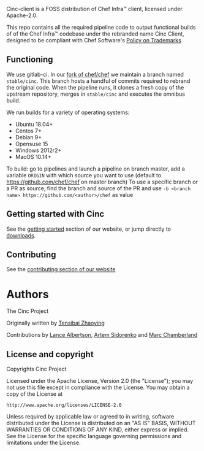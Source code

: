 Cinc-client is a FOSS distribution of Chef Infra&trade; client, licensed under Apache-2.0.

This repo contains all the required pipeline code to output functional builds of of the Chef Infra&trade; codebase under the rebranded name Cinc Client, designed to be compliant with Chef Software's [Policy on Trademarks](https://www.chef.io/trademark-policy/)

## Functioning

We use gitlab-ci. In our [fork of chef/chef](https://gitlab.com/cinc-project/upstream/chef) we maintain a branch named `stable/cinc`. This branch hosts a handful of commits required to rebrand the original code. When the pipeline runs, it clones a fresh copy of the upstream repository, merges in `stable/cinc` and executes the omnibus build.

We run builds for a variety of operating systems:
- Ubuntu 18.04+
- Centos 7+
- Debian 9+
- Opensuse 15
- Windows 2012r2+
- MacOS 10.14+

To build: go to pipelines and launch a pipeline on branch master, add a variable `ORIGIN` with which source you want to use (default to https://github.com/chef/chef on master branch)
To use a specific branch or a PR as source, find the branch and source of the PR and use `-b <branch name> https://github.com/<author>/chef` as value

## Getting started with Cinc

See the [getting started](https://www.cinc.sh/start/) section of our website, or jump directly to [downloads](http://downloads.cinc.sh/files/stable/cinc/).

## Contributing

See the [contributing section of our website](https://www.cinc.sh/contributing/)

# Authors

The Cinc Project

Originally written by [Tensibai Zhaoying](mailto:tensibai@iabis.net)

Contributions by [Lance Albertson](lance@osuosl.org), [Artem Sidorenko](artem@posteo.de) and [Marc Chamberland](chamberland.marc@gmail.com)

## License and copyright

Copyrights Cinc Project

Licensed under the Apache License, Version 2.0 (the "License");
you may not use this file except in compliance with the License.
You may obtain a copy of the License at

    http://www.apache.org/licenses/LICENSE-2.0

Unless required by applicable law or agreed to in writing, software
distributed under the License is distributed on an "AS IS" BASIS,
WITHOUT WARRANTIES OR CONDITIONS OF ANY KIND, either express or implied.
See the License for the specific language governing permissions and
limitations under the License.
